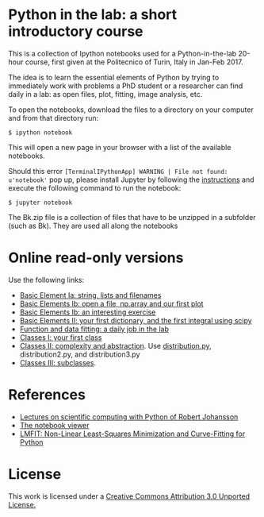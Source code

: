 Python in the lab: a short introductory course
==============================================

This is a collection of Ipython notebooks used for a Python-in-the-lab 20-hour course, first given at the Politecnico of Turin, Italy in Jan-Feb 2017.

The idea is to learn the essential elements of Python by trying to immediately work with problems a PhD student or a researcher can find daily in a lab: as open files, plot, fitting, image analysis, etc.

To open the notebooks, download the files to a directory on your computer and from that directory run:

    $ ipython notebook

This will open a new page in your browser with a list of the available notebooks.

Should this error `[TerminalIPythonApp] WARNING | File not found: u'notebook'` pop up, please install Jupyter by following the [instructions](http://jupyter.readthedocs.io/en/latest/install.html) and execute the following command to run the notebook:

    $ jupyter notebook

The Bk.zip file is a collection of files that have to be unzipped in a subfolder (such as Bk). They are used all along the notebooks


Online read-only versions
=========================

Use the following links:

* [Basic Element Ia: string, lists and filenames](http://nbviewer.ipython.org/urls/raw.github.com/gdurin/Python-in-the-lab/master/Py_lectures_01_basicElements_a.ipynb)
* [Basic Elements Ib: open a file, np.array and our first plot](http://nbviewer.ipython.org/urls/raw.github.com/gdurin/Python-in-the-lab/master/Py_lectures_01_basicElements_b.ipynb)
* [Basic Elements Ib: an interesting exercise](http://nbviewer.ipython.org/urls/raw.github.com/gdurin/Python-in-the-lab/master/Py_lectures_01_basicElements_exercise.ipynb)
* [Basic Elements II: your first dictionary, and the first integral using scipy](http://nbviewer.ipython.org/urls/raw.github.com/gdurin/Python-in-the-lab/master/Py_lectures_02_basicElements.ipynb)
* [Function and data fitting: a daily job in the lab](http://nbviewer.ipython.org/urls/raw.github.com/gdurin/Python-in-the-lab/master/Py_lectures_03_Functions_and_data_fitting.ipynb)
* [Classes I: your first class](http://nbviewer.ipython.org/urls/raw.github.com/gdurin/Python-in-the-lab/master/Py_lectures_04_Classes_a.ipynb)
* [Classes II: complexity and abstraction](http://nbviewer.ipython.org/urls/raw.github.com/gdurin/Python-in-the-lab/master/Py_lectures_04_Classes_b.ipynb). Use [distribution.py](http://nbviewer.ipython.org/urls/raw.github.com/gdurin/Python-in-the-lab/master/distribution.py), distribution2.py, and distribution3.py 
* [Classes III: subclasses](http://nbviewer.ipython.org/urls/raw.github.com/gdurin/Python-in-the-lab/master/Py_lectures_04_Classes_c.ipynb). 


References
==========
* [Lectures on scientific computing with Python of Robert Johansson](https://github.com/jrjohansson/scientific-python-lectures)
* [The notebook viewer](http://nbviewer.jupyter.org/)
* [LMFIT: Non-Linear Least-Squares Minimization and Curve-Fitting for Python](https://lmfit.github.io/lmfit-py/model.html)

License
=======
This work is licensed under a [Creative Commons Attribution 3.0 Unported License.](http://creativecommons.org/licenses/by/3.0/)
